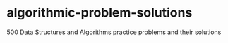 # algorithmic-problem-solutions
500 Data Structures and Algorithms practice problems and their solutions
